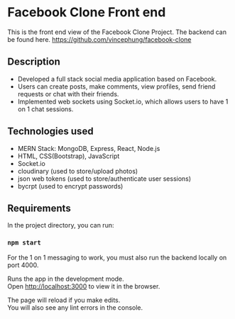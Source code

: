# Facebook Clone Front end

This is the front end view of the Facebook Clone Project. The backend can be found here.  https://github.com/vincephung/facebook-clone

## Description
* Developed a full stack social media application based on Facebook.
* Users can create posts, make comments, view profiles, send friend requests or chat with their friends.
* Implemented web sockets using Socket.io, which allows users to have 1 on 1 chat sessions.


## Technologies used
* MERN Stack: MongoDB, Express, React, Node.js
* HTML, CSS(Bootstrap), JavaScript
* Socket.io
* cloudinary (used to store/upload photos)
* json web tokens (used to store/authenticate user sessions)
* bycrpt (used to encrypt passwords)



## Requirements

In the project directory, you can run:

### `npm start`
For the 1 on 1 messaging to work, you must also run the backend locally on port 4000.

Runs the app in the development mode.\
Open [http://localhost:3000](http://localhost:3000) to view it in the browser.

The page will reload if you make edits.\
You will also see any lint errors in the console.


